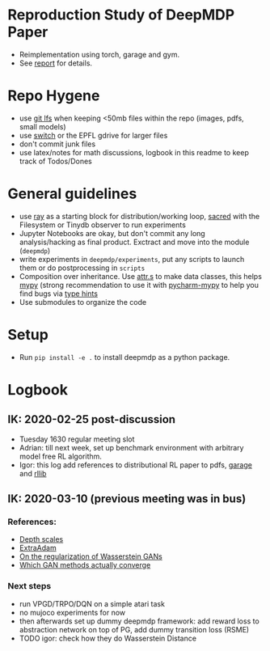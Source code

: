 # Reproduction Study of DeepMDP Paper

* Reimplementation using torch, garage and gym.
* See [report](https://github.com/MkuuWaUjinga/deepmdp-repro/blob/master/report.pdf) for details.


# Repo Hygene

* use [git lfs](https://github.com/git-lfs/git-lfs/wiki/Installation) when keeping <50mb files within the repo (images, pdfs, small models)
* use [switch](https://drive.switch.ch/) or the EPFL gdrive for larger files
* don't commit junk files
* use latex/notes for math discussions, logbook in this readme to keep track of Todos/Dones

# General guidelines
* use [ray](https://ray.readthedocs.io/en/latest/rllib.html) as a starting block for distribution/working loop, [sacred](https://github.com/IDSIA/sacred) with the Filesystem or Tinydb observer to run experiments
* Jupyter Notebooks are okay, but don't commit any long analysis/hacking as final product. Exctract and move into the module (`deepmdp`)
* write experiments in `deepmdp/experiments`, put any scripts to launch them or do postprocessing in `scripts`
* Composition over inheritance. Use [attr.s](https://pypi.org/project/attrs/) to make data classes, this helps [mypy](http://mypy-lang.org/) (strong recommendation to use it with [pycharm-mypy](mcts_mri) to help you find bugs via [type hints](https://docs.python.org/3/library/typing.html)
* Use submodules to organize the code

# Setup
* Run `pip install -e .` to install deepmdp as a python package. 

# Logbook
## IK: 2020-02-25 post-discussion

- Tuesday 1630 regular meeting slot
- Adrian: till next week, set up benchmark environment with arbitrary model free RL algorithm.
- Igor: this log add references to distributional RL paper to pdfs, [garage](https://github.com/rlworkgroup/garage)  and [rllib](https://github.com/ray-project/ray/tree/master/rllib)

## IK: 2020-03-10 (previous meeting was in bus)

### References:
- [Depth scales](https://arxiv.org/abs/1611.01232)
- [ExtraAdam](https://arxiv.org/pdf/1802.10551.pdf)
- [On the regularization of Wasserstein GANs](https://arxiv.org/abs/1709.08894)
- [Which GAN methods actually converge](https://arxiv.org/pdf/1801.04406.pdf)

### Next steps

-  run VPGD/TRPO/DQN on a simple atari task
-  no mujoco experiments for now
-  then afterwards set up dummy deepmdp framework: add reward loss to abstraction network on top of PG, add dummy transition loss (RSME)
-  TODO igor: check how they do Wasserstein Distance

